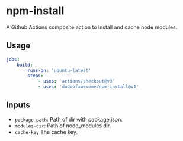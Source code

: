 # npm-install

A Github Actions composite action to install and cache node modules.

## Usage

```yaml
jobs:
    build:
        runs-on: 'ubuntu-latest'
        steps:
            - uses: 'actions/checkout@v3'
            - uses: 'dudeofawesome/npm-install@v1'
```

## Inputs

-   `package-path`: Path of dir with package.json.
-   `modules-dir`: Path of node_modules dir.
-   `cache-key` The cache key.
